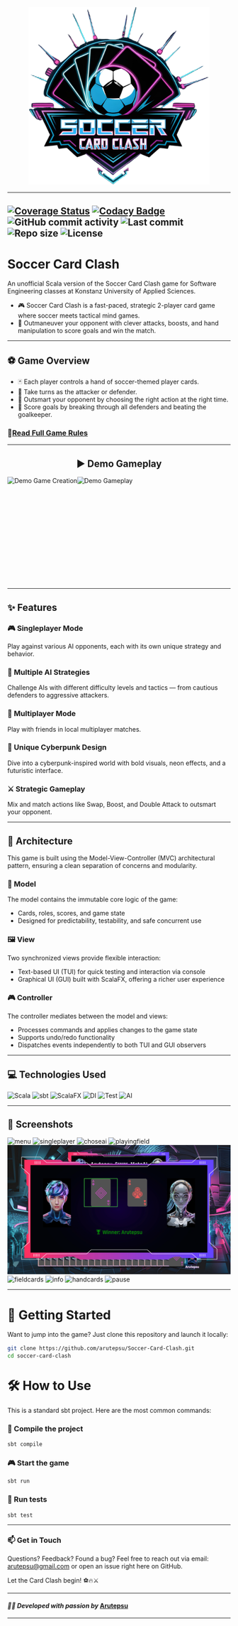 <p align="center">
<img src="src/main/resources/images/data/logo/logoCut.png" alt="Logo" height="400"/>
</p>

---

[![Coverage Status](https://coveralls.io/repos/github/arutepsu/Soccer-Card-Clash/badge.svg?branch=main)](https://coveralls.io/github/arutepsu/Soccer-Card-Clash?branch=main)
[![Codacy Badge](https://app.codacy.com/project/badge/Grade/c8252a455c9a41f881a18a2e319642b1)](https://app.codacy.com/gh/arutepsu/Soccer-Card-Clash/dashboard)
![GitHub commit activity](https://img.shields.io/github/commit-activity/w/arutepsu/Soccer-Card-Clash?color=blue)
![Last commit](https://img.shields.io/github/last-commit/arutepsu/Soccer-Card-Clash?color=yellow)
![Repo size](https://img.shields.io/github/repo-size/arutepsu/Soccer-Card-Clash?color=orange)
![License](https://img.shields.io/github/license/arutepsu/Soccer-Card-Clash?color=lightgrey)
---
# Soccer Card Clash

An unofficial Scala version of the Soccer Card Clash game for Software Engineering classes at 
Konstanz University of Applied Sciences.

* 🎮 Soccer Card Clash is a fast-paced, strategic 2-player card game where soccer meets tactical mind games.
* 🧠 Outmaneuver your opponent with clever attacks, boosts, and hand manipulation to score goals and win the match.

---
## ⚽ Game Overview
* 🃏 Each player controls a hand of soccer-themed player cards.
* 🔄 Take turns as the attacker or defender.
* 🧠 Outsmart your opponent by choosing the right action at the right time.
* 🎯 Score goals by breaking through all defenders and beating the goalkeeper.

### 📖[Read Full Game Rules](src/main/resources/docs/GAMERULES.md)

---
<h2 style="text-align: center;">▶️ Demo Gameplay</h2>
<div style="display: flex; gap: 0px;">
  <img src="https://media4.giphy.com/media/v1.Y2lkPTc5MGI3NjExa3hiaTlobWpiZzM5NjRyb3k5Y2Zwb3BpczF2MXdwOXptOWU1MmpweCZlcD12MV9pbnRlcm5hbF9naWZfYnlfaWQmY3Q9Zw/OjGkzFmRiVrOamBDoF/giphy.gif" alt="Demo Game Creation" height="237"/>
  <img src="https://media0.giphy.com/media/v1.Y2lkPTc5MGI3NjExOHJiNnYzMzdnN3RnYnV4NTJxbnFhZGN1ZXRyY240czZhcXliZW1rMyZlcD12MV9pbnRlcm5hbF9naWZfYnlfaWQmY3Q9Zw/RfqWgunekLvxE5SnEt/giphy.gif" alt="Demo Gameplay" height="237"/>
</div>

---
## ✨ Features
### 🎮 Singleplayer Mode
Play against various AI opponents, each with its own unique strategy and behavior.

### 🧠 Multiple AI Strategies
Challenge AIs with different difficulty levels and tactics — from cautious defenders to aggressive attackers.

### 🤝 Multiplayer Mode
Play with friends in local multiplayer matches.

### 🎨 Unique Cyberpunk Design
Dive into a cyberpunk-inspired world with bold visuals, neon effects, and a futuristic interface.

### ⚔️ Strategic Gameplay
Mix and match actions like Swap, Boost, and Double Attack to outsmart your opponent.

--- 

## 🧱 Architecture
This game is built using the Model-View-Controller (MVC) architectural pattern, ensuring a clean separation of concerns and modularity.

### 🧠 Model

The model contains the immutable core logic of the game:

* Cards, roles, scores, and game state
* Designed for predictability, testability, and safe concurrent use

### 🖼️ View
Two synchronized views provide flexible interaction:

* Text-based UI (TUI) for quick testing and interaction via console
* Graphical UI (GUI) built with ScalaFX, offering a richer user experience

### 🎮 Controller
The controller mediates between the model and views:

* Processes commands and applies changes to the game state
* Supports undo/redo functionality
* Dispatches events independently to both TUI and GUI observers

---
## 💻 Technologies Used
![Scala](https://img.shields.io/badge/Scala-3.4.1-red?logo=scala)
![sbt](https://img.shields.io/badge/sbt-1.9.9-purple?logo=sbt)
![ScalaFX](https://img.shields.io/badge/ScalaFX-22.0.0-yellow?logo=scala)
![DI](https://img.shields.io/badge/DI-Google_Juice-orange?logo=sbt)
![Test](https://img.shields.io/badge/Test-ScalaTest%203.2.14-brightgreen)
![AI](https://img.shields.io/badge/Images%20by-DeepAI-blue)

---

## 📸 Screenshots
![menu](src/main/resources/docs/screenshots/mainmenu.png)
![singleplayer](src/main/resources/docs/screenshots/singleplayer.png)
![choseai](src/main/resources/docs/screenshots/choseai.png)
![playingfield](src/main/resources/docs/screenshots/playingfield.png)
![comparison](src/main/resources/docs/screenshots/comparison.png)
![fieldcards](src/main/resources/docs/screenshots/fieldcards.png)
![info](src/main/resources/docs/screenshots/info.png)
![handcards](src/main/resources/docs/screenshots/handcards.png)
![pause](src/main/resources/docs/screenshots/pause.png)

---

# 🚀 Getting Started
Want to jump into the game? Just clone this repository and launch it locally:

```bash
git clone https://github.com/arutepsu/Soccer-Card-Clash.git
cd soccer-card-clash
```
# 🛠️ How to Use
This is a standard sbt project. Here are the most common commands:

### 🔨 Compile the project
```bash
sbt compile
```
### 🎮 Start the game
```bash
sbt run
```
### 🧪 Run tests
```bash
sbt test
```

---

### 📫 Get in Touch
Questions? Feedback? Found a bug?
Feel free to reach out via email: arutepsu@gmail.com
or open an issue right here on GitHub.

Let the Card Clash begin! ⚽🔥⚔️

---

#### _👨‍💻 Developed with passion by_ [Arutepsu](httzps://github.com/arutepsu)

---